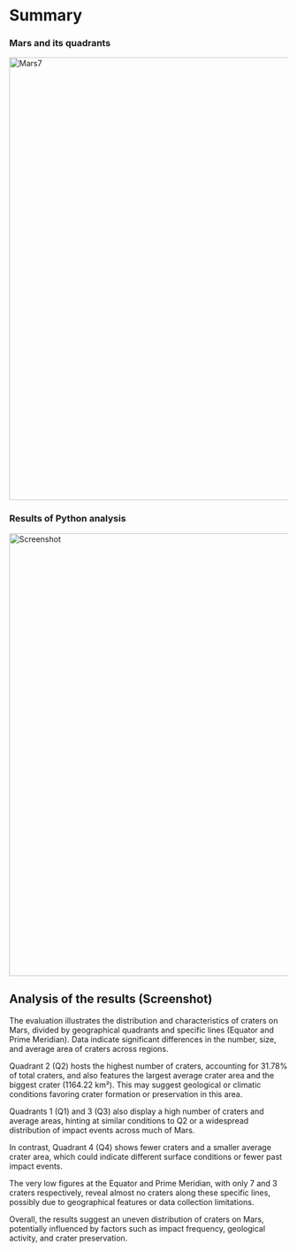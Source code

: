 # Summary 

### Mars and its quadrants
<a href="https://ibb.co/bH0PRGt"><img src="https://i.ibb.co/YDC3TVg/Mars7.png" alt="Mars7" border="0" width="800"></a>

### Results of Python analysis 

<a href="https://ibb.co/dkZ5SMQ"><img src="https://i.ibb.co/88HMNhk/week3.png" alt="Screenshot" border="0" width="800"></a>


## Analysis of the results (Screenshot)

The evaluation illustrates the distribution and characteristics of craters on Mars, divided by geographical quadrants and specific lines (Equator and Prime Meridian). Data indicate significant differences in the number, size, and average area of craters across regions.

Quadrant 2 (Q2) hosts the highest number of craters, accounting for 31.78% of total craters, and also features the largest average crater area and the biggest crater (1164.22 km²). This may suggest geological or climatic conditions favoring crater formation or preservation in this area.

Quadrants 1 (Q1) and 3 (Q3) also display a high number of craters and average areas, hinting at similar conditions to Q2 or a widespread distribution of impact events across much of Mars.

In contrast, Quadrant 4 (Q4) shows fewer craters and a smaller average crater area, which could indicate different surface conditions or fewer past impact events.

The very low figures at the Equator and Prime Meridian, with only 7 and 3 craters respectively, reveal almost no craters along these specific lines, possibly due to geographical features or data collection limitations.

Overall, the results suggest an uneven distribution of craters on Mars, potentially influenced by factors such as impact frequency, geological activity, and crater preservation.


